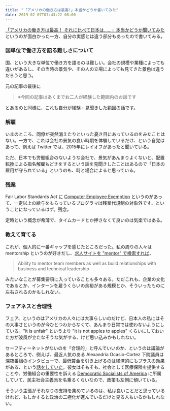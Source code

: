 ```yaml
---
title: "「アメリカの働き方は最高!」本当かどうか書いてみた"
date: 2019-02-07T07:43:22-08:00
---
```


[「アメリカの働き方は最高！ それに比べて日本は……」本当かどうか聞いてみた](https://www.e-aidem.com/ch/jimocoro/entry/syaryou16) というのが面白かった一方、自分の実感とは違う部分もあったので書いてみる。

### 国単位で働き方を語る難しさについて

国、という大きな単位で働き方を語るのは難しい。会社の規模や業種によっても違いがあるし、その当時の景気や、その人の立場によっても見てきた景色は違うだろうと思う。

元の記事の最後に

> ※今回の記事はあくまでお二人が経験した範囲内のお話です

とあるのと同様に、これも自分が経験・見聞きした範囲の話です。

### 解雇

いまのところ、同僚が突然消えたりといった憂き目にあっているのをみたことはない。一方で、これは会社の景気の良い時期を体験しているだけ、という自覚はあって、例えば Twitter では、2015年にレイオフがあったと聞いている。

ただ、日本でも労働組合のないような会社で、景気があんまりよくないと、配置転換による指名解雇もどきをするという話を見聞きしたことはあるので「日本の雇用が守られている」というのも、時と場合によると思っている。

### 残業

Fair Labor Standards Act に [Computer Employee Exemption](https://www.dol.gov/whd/overtime/fs17e_computer.htm) というのがあって、一定以上の給与をもらっているプログラマは残業代規制の対象外です、ということになっているはず。残念。

定時という概念が希薄で、タイムカードとか押さなくて良いのは気楽ではある。

### 教えて育てる

これが、個人的に一番ギャップを感じたところだった。私の周りの人々は mentorship というのが好きだし、[求人サイトを "mentor" で検索すれば](https://www.amazon.jobs/en/search?offset=0&result_limit=10&sort=relevant&cities[]=Seattle%2C%20Washington%2C%20USA&distanceType=Mi&radius=24km&latitude=&longitude=&loc_group_id=&loc_query=&base_query=mentor&city=&country=&region=&county=&query_options=&)、

> Ability to mentor team members as well as build relationships with business and technical leadership

みたいなことが募集要項に入っていることも多々ある。ただこれも、企業の文化であるとか、インターンを雇うくらいの余裕がある規模とか、そういったものに左右されるのかもしれない。

### フェアネスと合理性

フェア、というのはアメリカの人々には大事らしいのだけど、日本人の私にはその大事さというのが今ひとつわからなくて、あんまり日常では使わないようにしている。"it is unfair" というより "it is not apples to apples" くらいにしておいた方が波風が立たなそうな気がする、けど思い込みかもしれない。

セーフティーネットがないのを「合理的」と呼んでいいのか、というのは議論があるところで、例えば、最近人気のある Alexandria Ocasio-Cortez 下院議員は深夜番組のインタビューで、最低賃金を引き上げるのは経済的にもプラスの効果がある、という[話をしていた](https://youtu.be/dUmIdCClbTE?t=274)。彼女はそもそも、社会として医療保険を提供することや、労働組合の重要性を訴える [Democratic Socialists of America](https://www.dsausa.org) に所属していて、民主社会主義派を名乗るくらいなので、政策も左側に傾いている。

そういう主張がそれなりの支持を集めているのは、私は良いことだと思っているけれど、もしかすると政治の二極化が進んでいるだけと見る人もいるかもしれない。
